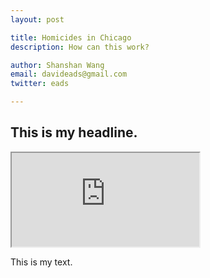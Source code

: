 ```yaml
---
layout: post

title: Homicides in Chicago 
description: How can this work?

author: Shanshan Wang
email: davideads@gmail.com
twitter: eads

---
```



## This is my headline. 

<iframe src="https://docs.google.com/spreadsheets/d/1QrAlFy-4V6bDtMsqrPozfHaMYpZUVytmmSZs6H72GEU/pubchart?oid=659392146&amp;format=interactive"></iframe>

This is my text.


